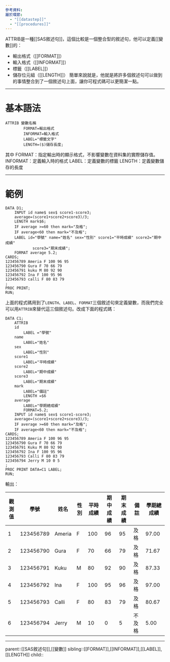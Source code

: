 ```yaml
---
參考資料: 
屬於環節:
  - "[[datastep]]"
  - "[[procedures]]"
---
```

ATTRIB是一種[[SAS敘述句]]，這個比較是一個整合型的敘述句，他可以定義[[變數]]的：
- 輸出格式（[[FORMAT]]）
- 輸入格式（[[INFORMAT]]）
- 標籤（[[LABEL]]）
- 儲存位元組（[[LENGTH]]）
簡單來說就是，他就是將許多個敘述句可以做到的事情整合到了一個敘述句上面，讓你可程式碼可以更簡潔一點。
- - -
# 基本語法
```SAS
ATTRIB 變數名稱
		FORMAT=輸出格式
		INFORMAT=輸入格式
		LABEL="標籤文字"
		LENGTH=($)儲存長度;
```
其中
FORMAT：指定輸出時的顯示格式，不影響變數在資料集的實際儲存值。
INFORMAT：定義輸入時的格式
LABEL：定義變數的標籤
LENGTH：定義變數儲存的長度
- - -
# 範例
```SAS
DATA D1;
	INPUT id name$ sex$ score1-score3;
	average=(score1+score2+score3)/3;
	LENGTH mark$6;
	IF average >=60 then mark="及格";
	IF average<60 then mark="不及格";
	LABEL id="學號" name="姓名" sex="性別" score1="平時成績" score2="期中成績" 
			score3="期末成績";
	FORMAT average 5.2;
CARDS;
123456789 Ameria F 100 96 95
123456790 Gura F 70 66 79
123456791 kuku M 80 92 90
123456792 Ina F 100 95 96
123456793 calli F 80 83 79
;
PROC PRINT;
RUN;
```
上面的程式碼用到了`LENGTH`、`LABEL`、`FORMAT`三個敘述句來定義變數，而我們完全可以用`ATTRIB`來替代這三個敘述句。改成下面的程式碼：
```SAS
DATA C1;
	ATTRIB
	id 
		LABEL ="學號"
	name
		LABEL="姓名"
	sex
		LABEL="性別"
	score1
		LABEL="平時成績"
	score2
		LABEL="期中成績"
	score3
		LABEL="期末成績"
	mark
		LABEL="備註"
		LENGTH =$6
	average
		LABEL="學期總成績"
		FORMAT=5.2;
	INPUT id name$ sex$ score1-score3;
	average=(score1+score2+score3)/3;
	IF average >=60 then mark="及格";
	IF average<60 then mark="不及格";
CARDS;
123456789 Ameria F 100 96 95
123456790 Gura F 70 66 79
123456791 Kuku M 80 92 90
123456792 Ina F 100 95 96
123456793 Calli F 80 83 79
123456794 Jerry M 10 0 5
;
PROC PRINT DATA=C1 LABEL;
RUN;
```
輸出：

| 觀測值 | 學號        | 姓名     | 性別  | 平時成績 | 期中成績 | 期末成績 | 備註  | 學期總成績 |
| --- | --------- | ------ | --- | ---- | ---- | ---- | --- | ----- |
| 1   | 123456789 | Ameria | F   | 100  | 96   | 95   | 及格  | 97.00 |
| 2   | 123456790 | Gura   | F   | 70   | 66   | 79   | 及格  | 71.67 |
| 3   | 123456791 | Kuku   | M   | 80   | 92   | 90   | 及格  | 87.33 |
| 4   | 123456792 | Ina    | F   | 100  | 95   | 96   | 及格  | 97.00 |
| 5   | 123456793 | Calli  | F   | 80   | 83   | 79   | 及格  | 80.67 |
| 6   | 123456794 | Jerry  | M   | 10   | 0    | 5    | 不及格 | 5.00  |

- - -
parent::[[SAS敘述句]],[[變數]]
sibling::[[FORMAT]],[[INFORMAT]],[[LABEL]],[[LENGTH]]
child::